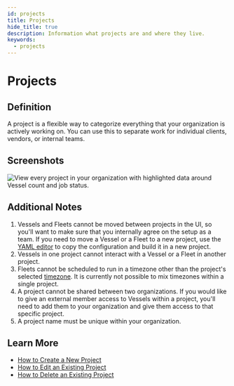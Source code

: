 ```yaml
---
id: projects
title: Projects
hide_title: true
description: Information what projects are and where they live.
keywords:
  - projects
---
```


# Projects

## Definition

A project is a flexible way to categorize everything that your organization is actively working on. You can use this to separate work for individual clients, vendors, or internal teams.

## Screenshots

![View every project in your organization with highlighted data around Vessel count and job status.](../.gitbook/assets/image_15.png)

## Additional Notes

1. Vessels and Fleets cannot be moved between projects in the UI, so you'll want to make sure that you internally agree on the setup as a team. If you need to move a Vessel or a Fleet to a new project, use the [YAML editor](fleets/yaml-editor.md) to copy the configuration and build it in a new project.
2. Vessels in one project cannot interact with a Vessel or a Fleet in another project.
3. Fleets cannot be scheduled to run in a timezone other than the project's selected [timezone](other-functions/timestamps-and-timezones.md). It is currently not possible to mix timezones within a single project.
4. A project cannot be shared between two organizations. If you would like to give an external member access to Vessels within a project, you'll need to add them to your organization and give them access to that specific project.
5. A project name must be unique within your organization.

## Learn More

- [How to Create a New Project](../how-tos/projects/create-project.md)
- [How to Edit an Existing Project](../how-tos/projects/edit-project.md)
- [How to Delete an Existing Project](../how-tos/projects/delete-project.md)
